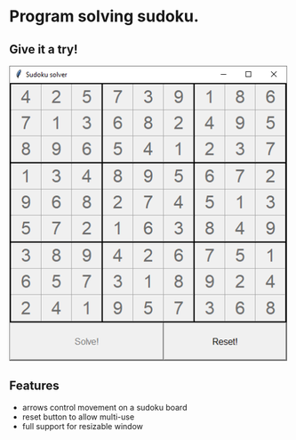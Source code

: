 # Program solving sudoku.

## Give it a try! 
<img src="https://github.com/Drazekas/sudoku_solver/blob/master/pictures/sudoku_solver_solved.PNG" width="500px">

## Features

* arrows control movement on a sudoku board
* reset button to allow multi-use
* full support for resizable window

